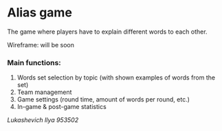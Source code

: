  # Alias game
The game where players have to explain different words to each other.

Wireframe: will be soon

### Main functions:
1) Words set selection by topic (with shown examples of words from the set)
2) Team management
3) Game settings (round time, amount of words per round, etc.)
4) In-game & post-game statistics

_Lukashevich Ilya 953502_
